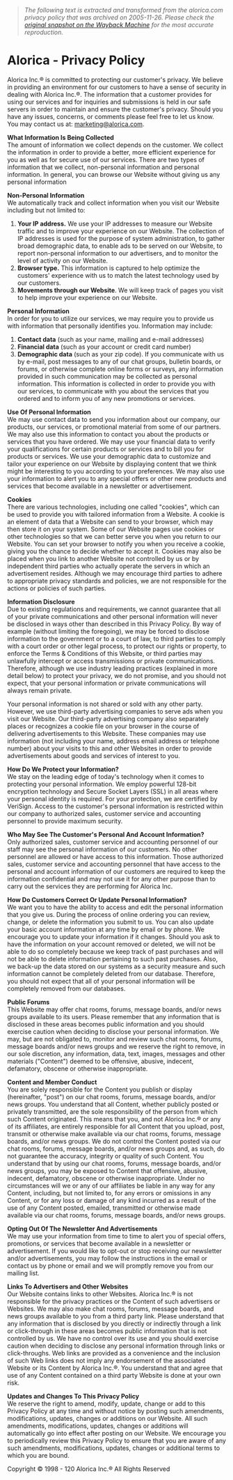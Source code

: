 > *The following text is extracted and transformed from the alorica.com privacy policy that was archived on 2005-11-26. Please check the [original snapshot on the Wayback Machine](https://web.archive.org/web/20051126115725id_/http%3A//www.alorica.com/privacy.html) for the most accurate reproduction.*

# Alorica - Privacy Policy

Alorica Inc.® is committed to protecting our customer's privacy. We believe in providing an environment for our customers to have a sense of security in dealing with Alorica Inc.®. The information that a customer provides for using our services and for inquiries and submissions is held in our safe servers in order to maintain and ensure the customer's privacy. Should you have any issues, concerns, or comments please feel free to let us know. You may contact us at: [marketing@alorica.com](mailto:marketing@alorica.com). 

**What Information Is Being Collected**  
The amount of information we collect depends on the customer. We collect the information in order to provide a better, more efficient experience for you as well as for secure use of our services. There are two types of information that we collect, non-personal information and personal information. In general, you can browse our Website without giving us any personal information 

**Non-Personal Information**  
We automatically track and collect information when you visit our Website including but not limited to: 

  1. **Your IP address.** We use your IP addresses to measure our Website traffic and to improve your experience on our Website. The collection of IP addresses is used for the purpose of system administration, to gather broad demographic data, to enable ads to be served on our Website, to report non-personal information to our advertisers, and to monitor the level of activity on our Website. 
  2. **Browser type.** This information is captured to help optimize the customers' experience with us to match the latest technology used by our customers. 
  3. **Movements through our Website**. We will keep track of pages you visit to help improve your experience on our Website. 



**Personal Information**  
In order for you to utilize our services, we may require you to provide us with information that personally identifies you. Information may include: 

  1. **Contact data** (such as your name, mailing and e-mail addresses)
  2. **Financial data** (such as your account or credit card number)
  3. **Demographic data** (such as your zip code). If you communicate with us by e-mail, post messages to any of our chat groups, bulletin boards, or forums, or otherwise complete online forms or surveys, any information provided in such communication may be collected as personal information. This information is collected in order to provide you with our services, to communicate with you about the services that you ordered and to inform you of any new promotions or services. 



**Use Of Personal Information**  
We may use contact data to send you information about our company, our products, our services, or promotional material from some of our partners. We may also use this information to contact you about the products or services that you have ordered. We may use your financial data to verify your qualifications for certain products or services and to bill you for products or services. We use your demographic data to customize and tailor your experience on our Website by displaying content that we think might be interesting to you according to your preferences. We may also use your information to alert you to any special offers or other new products and services that become available in a newsletter or advertisement. 

**Cookies**  
There are various technologies, including one called "cookies", which can be used to provide you with tailored information from a Website. A cookie is an element of data that a Website can send to your browser, which may then store it on your system. Some of our Website pages use cookies or other technologies so that we can better serve you when you return to our Website. You can set your browser to notify you when you receive a cookie, giving you the chance to decide whether to accept it. Cookies may also be placed when you link to another Website not controlled by us or by independent third parties who actually operate the servers in which an advertisement resides. Although we may encourage third parties to adhere to appropriate privacy standards and policies, we are not responsible for the actions or policies of such parties. 

**Information Disclosure**  
Due to existing regulations and requirements, we cannot guarantee that all of your private communications and other personal information will never be disclosed in ways other than described in this Privacy Policy. By way of example (without limiting the foregoing), we may be forced to disclose information to the government or to a court of law, to third parties to comply with a court order or other legal process, to protect our rights or property, to enforce the Terms & Conditions of this Website, or third parties may unlawfully intercept or access transmissions or private communications. Therefore, although we use industry leading practices (explained in more detail below) to protect your privacy, we do not promise, and you should not expect, that your personal information or private communications will always remain private. 

Your personal information is not shared or sold with any other party. However, we use third-party advertising companies to serve ads when you visit our Website. Our third-party advertising company also separately places or recognizes a cookie file on your browser in the course of delivering advertisements to this Website. These companies may use information (not including your name, address email address or telephone number) about your visits to this and other Websites in order to provide advertisements about goods and services of interest to you. 

**How Do We Protect your Information?**  
We stay on the leading edge of today's technology when it comes to protecting your personal information. We employ powerful 128-bit encryption technology and Secure Socket Layers (SSL) in all areas where your personal identity is required. For your protection, we are certified by VeriSign. Access to the customer's personal information is restricted within our company to authorized sales, customer service and accounting personnel to provide maximum security. 

**Who May See The Customer's Personal And Account Information?**  
Only authorized sales, customer service and accounting personnel of our staff may see the personal information of our customers. No other personnel are allowed or have access to this information. Those authorized sales, customer service and accounting personnel that have access to the personal and account information of our customers are required to keep the information confidential and may not use it for any other purpose than to carry out the services they are performing for Alorica Inc. 

**How Do Customers Correct Or Update Personal Information?**   
We want you to have the ability to access and edit the personal information that you give us. During the process of online ordering you can review, change, or delete the information you submit to us. You can also update your basic account information at any time by email or by phone. We encourage you to update your information if it changes. Should you ask to have the information on your account removed or deleted, we will not be able to do so completely because we keep track of past purchases and will not be able to delete information pertaining to such past purchases. Also, we back-up the data stored on our systems as a security measure and such information cannot be completely deleted from our database. Therefore, you should not expect that all of your personal information will be completely removed from our databases. 

**Public Forums**  
This Website may offer chat rooms, forums, message boards, and/or news groups available to its users. Please remember that any information that is disclosed in these areas becomes public information and you should exercise caution when deciding to disclose your personal information. We may, but are not obligated to, monitor and review such chat rooms, forums, message boards and/or news groups and we reserve the right to remove, in our sole discretion, any information, data, text, images, messages and other materials ("Content") deemed to be offensive, abusive, indecent, defamatory, obscene or otherwise inappropriate. 

**Content and Member Conduct**  
You are solely responsible for the Content you publish or display (hereinafter, "post") on our chat rooms, forums, message boards, and/or news groups. You understand that all Content, whether publicly posted or privately transmitted, are the sole responsibility of the person from which such Content originated. This means that you, and not Alorica Inc.® or any of its affiliates, are entirely responsible for all Content that you upload, post, transmit or otherwise make available via our chat rooms, forums, message boards, and/or news groups. We do not control the Content posted via our chat rooms, forums, message boards, and/or news groups and, as such, do not guarantee the accuracy, integrity or quality of such Content. You understand that by using our chat rooms, forums, message boards, and/or news groups, you may be exposed to Content that offensive, abusive, indecent, defamatory, obscene or otherwise inappropriate. Under no circumstances will we or any of our affiliates be liable in any way for any Content, including, but not limited to, for any errors or omissions in any Content, or for any loss or damage of any kind incurred as a result of the use of any Content posted, emailed, transmitted or otherwise made available via our chat rooms, forums, message boards, and/or news groups. 

**Opting Out Of The Newsletter And Advertisements**  
We may use your information from time to time to alert you of special offers, promotions, or services that become available in a newsletter or advertisement. If you would like to opt-out or stop receiving our newsletter and/or advertisements, you may follow the instructions in the email or contact us by phone or email and we will promptly remove you from our mailing list. 

**Links To Advertisers and Other Websites**   
Our Website contains links to other Websites. Alorica Inc.® is not responsible for the privacy practices or the Content of such advertisers or Websites. We may also make chat rooms, forums, message boards, and news groups available to you from a third party link. Please understand that any information that is disclosed by you directly or indirectly through a link or click-through in these areas becomes public information that is not controlled by us. We have no control over its use and you should exercise caution when deciding to disclose any personal information through links or click-throughs. Web links are provided as a convenience and the inclusion of such Web links does not imply any endorsement of the associated Website or its Content by Alorica Inc.®. You understand that and agree that use of any Content contained on a third party Website is done at your own risk. 

**Updates and Changes To This Privacy Policy**  
We reserve the right to amend, modify, update, change or add to this Privacy Policy at any time and without notice by posting such amendments, modifications, updates, changes or additions on our Website. All such amendments, modifications, updates, changes or additions will automatically go into effect after posting on our Website. We encourage you to periodically review this Privacy Policy to ensure that you are aware of any such amendments, modifications, updates, changes or additional terms to which you are bound. 

Copyright © 1998 - 120  Alorica Inc.® All Rights Reserved
